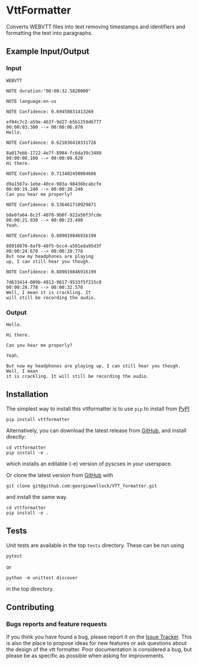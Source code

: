 # VttFormatter 

Converts WEBVTT files into text removing timestamps and identifiers and formatting the text into paragraphs.

## Example Input/Output 

### Input

```
WEBVTT

NOTE duration:"00:00:32.5820000"

NOTE language:en-us

NOTE Confidence: 0.69450831413269

ef04c7c2-a59e-463f-9d27-b5b1259d6777
00:00:03.300 --> 00:00:06.870
Hello.

NOTE Confidence: 0.621036410331726

8a017ebb-1722-4e7f-8984-fc6da39c3489
00:00:08.100 --> 00:00:09.620
Hi there.

NOTE Confidence: 0.713402450084686

d9a1567a-1ebe-40ce-983a-98436bcabcfe
00:00:19.240 --> 00:00:20.240
Can you hear me properly?

NOTE Confidence: 0.536461710929871

b8e0fa64-8c2f-4070-9b0f-922a50f3fcde
00:00:21.930 --> 00:00:23.490
Yeah.

NOTE Confidence: 0.889019846916199

88910870-8af9-48f5-bcc4-a501eda95d3f
00:00:24.670 --> 00:00:28.778
But now my headphones are playing
up, I can still hear you though.

NOTE Confidence: 0.889019846916199

7d633414-089b-4813-9617-9533f5f215c0
00:00:28.778 --> 00:00:32.570
Well, I mean it is crackling. It 
will still be recording the audio.
```

### Output

```
Hello.

Hi there.

Can you hear me properly?

Yeah.

But now my headphones are playing up, I can still hear you though. Well, I mean 
it is crackling. It will still be recording the audio.
```

## Installation

The simplest way to install this vttformatter is to use `pip` to install from [PyPI](https://pypi.org/project/vttformatter/)
```
pip install vttformatter
```

Alternatively, you can download the latest release from [GitHub](https://github.com/georgiewellock/VTT_formatter/releases), and install directly:
```
cd vttformatter
pip install -e .
```
which installs an editable (-e) version of pyscses in your userspace.

Or clone the latest version from [GitHub](https://github.com/georgiewellock/VTT_formatter/releases) with
```
git clone git@github.com:georgiewellock/VTT_formatter.git
```
and install the same way.
```
cd vttformatter
pip install -e .
```

## Tests

Unit tests are available in the top `tests` directory. These can be run using 
```
pytest
```

or 
```
python -m unittest discover
``` 
in the top directory.

## Contributing

### Bugs reports and feature requests

If you think you have found a bug, please report it on the [Issue Tracker](https://github.com/georgiewellock/VTT_formatter/issues). This is also the place to propose ideas for new features or ask questions about the design of the vtt formatter. Poor documentation is considered a bug, but please be as specific as possible when asking for improvements.

